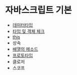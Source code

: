 # 자바스크립트 기본

* [데이터타입 ](undefined.md)
* [타입 및 객체 체크](undefined-1.md) 
* [this](this/)
* 상속
* [배열의 메소드](undefined-2.md)
* [프로토타입 ](undefined-3.md)
* 클로저
* 스코프





